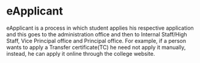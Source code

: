 # eApplicant
eApplicant is a process in which student applies his respective application and this goes to the administration office and then to Internal Staff/High Staff, Vice Principal office and Principal office. For example, if a person wants to apply a Transfer certificate(TC) he need not apply it manually, instead, he can apply it online through the college website.
